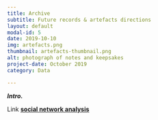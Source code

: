 ```yaml
---
title: Archive
subtitle: Future records & artefacts directions
layout: default
modal-id: 5
date: 2019-10-10
img: artefacts.png
thumbnail: artefacts-thumbnail.png
alt: photograph of notes and keepsakes
project-date: October 2019
category: Data

---
```


***Intro.***

Link **[social network analysis](https://en.wikipedia.org/wiki/Social_network_analysis)** 
